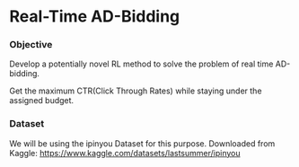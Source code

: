 # Real-Time AD-Bidding


### Objective

Develop a potentially novel RL method to solve the problem of real time AD-bidding.

Get the maximum CTR(Click Through Rates) while staying under the assigned budget.

### Dataset

We will be using the ipinyou Dataset for this purpose.
Downloaded from Kaggle: https://www.kaggle.com/datasets/lastsummer/ipinyou